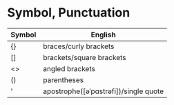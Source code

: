 # Symbol, Punctuation

| Symbol | English                  |
| -      | -                        |
| {}     | braces/curly brackets    |
| []     | brackets/square brackets |
| <>     | angled brackets          |
| ()     | parentheses              |
| '     | apostrophe([əˈpɑstrəfi])/single quote |
